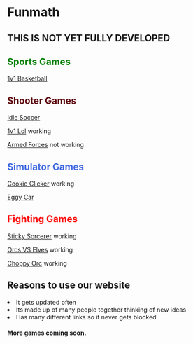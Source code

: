 

# Funmath


<h2>THIS IS NOT YET FULLY DEVELOPED</h2>



<h2 style="color:green;">Sports Games </h2>


[1v1 Basketball](https://cosmosinagalaxy.github.io/Funmath/1v1basketball.html)
<h2 style="color:#5e040e;">Shooter Games</h2>

[Idle Soccer](https://cosmosinagalaxy.github.io/Funmath/idlesoccer.html)

  [1v1 Lol](https://games.imc.re/ngs/1v1lol/) working 


 [Armed Forces](https://anchorxandthe.world/games/armedforces) not working 
 <h2 style="color:royalblue;">Simulator Games </h2>


   
[Cookie Clicker](https://jetyuh.github.io/cookie-clicker/) working


[Eggy Car](https://cosmosinagalaxy.github.io/Funmath/eggycar.html)






<h2 style="color:red;">Fighting Games </h2>

[Sticky Sorcerer](https://jetyehsunblocked.codehs.me/games/sticky-sorcerer.html) working






[Orcs VS Elves](https://jetyehsunblocked.codehs.me/games/orcs-vs-elves.html) working


[Choppy Orc](https://jetyehsunblocked.codehs.me/games/choppy-orc.html) working







 <h2>Reasons to use our website</h2>

 <li> It gets updated often
 <li>Its made up of many people together thinking of new ideas
 <li>Has many different links so it never gets blocked
<h4>More games coming soon. 






